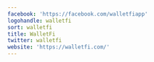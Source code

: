 ```yaml
---
facebook: 'https://facebook.com/walletfiapp'
logohandle: walletfi
sort: walletfi
title: WalletFi
twitter: walletfi
website: 'https://walletfi.com/'
---
```

